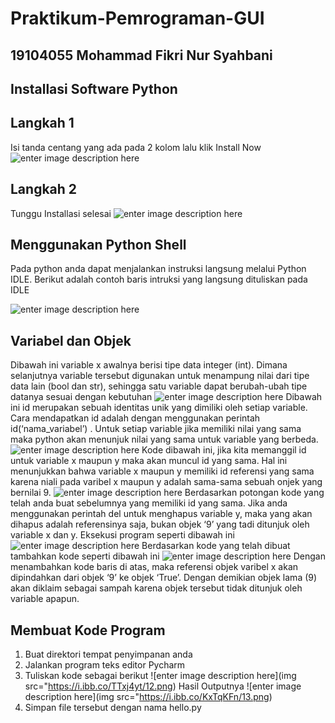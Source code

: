 # Praktikum-Pemrograman-GUI
## 19104055 Mohammad Fikri Nur Syahbani
## Installasi Software Python
## Langkah 1
Isi tanda centang yang ada pada 2 kolom lalu klik Install Now
![enter image description here](https://i.ibb.co/rmt6YWW/11.png)

## Langkah 2
Tunggu Installasi selesai
![enter image description here](https://i.ibb.co/W2yDnKv/22.png)

## Menggunakan Python Shell
Pada python anda dapat menjalankan instruksi langsung melalui Python IDLE.
Berikut adalah contoh baris intruksi yang langsung dituliskan pada IDLE

![enter image description here](https://i.ibb.co/GFSRHGM/6.png)

## Variabel dan Objek
Dibawah ini variable x awalnya berisi tipe data integer (int). Dimana
selanjutnya variable tersebut digunakan untuk menampung nilai dari tipe data lain
(bool dan str), sehingga satu variable dapat berubah-ubah tipe datanya sesuai dengan
kebutuhan
![enter image description here](https://i.ibb.co/RvpFJF5/7.png)
Dibawah ini id merupakan sebuah identitas unik yang dimiliki oleh setiap
variable. Cara mendapatkan id adalah dengan menggunakan perintah
id(‘nama_variabel’) . Untuk setiap variable jika memiliki nilai yang sama maka
python akan menunjuk nilai yang sama untuk variable yang berbeda.
![enter image description here](https://i.ibb.co/bJkp3S2/8.png)
Kode dibawah ini, jika kita memanggil id untuk variable x maupun y maka akan
muncul id yang sama. Hal ini menunjukkan bahwa variable x maupun y memiliki id
referensi yang sama karena niali pada varibel x maupun y adalah sama-sama sebuah
onjek yang bernilai 9.
![enter image description here](https://i.ibb.co/PjBdhmS/9.png)
Berdasarkan potongan kode yang telah anda buat sebelumnya yang memiliki id yang
sama. Jika anda menggunakan perintah del untuk menghapus variable y, maka yang
akan dihapus adalah referensinya saja, bukan objek ‘9’ yang tadi ditunjuk oleh variable x
dan y. Eksekusi program seperti dibawah ini
![enter image description here](https://i.ibb.co/qM6L483/10.png)
Berdasarkan kode yang telah dibuat tambahkan kode seperti dibawah ini
![enter image description here](https://i.ibb.co/zSJLBDf/14.png)
Dengan menambahkan kode baris di atas, maka referensi objek varibel x akan
dipindahkan dari objek ‘9’ ke objek ‘True’. Dengan demikian objek lama (9) akan diklaim
sebagai sampah karena objek tersebut tidak ditunjuk oleh variable apapun.
## Membuat Kode Program
1. Buat direktori tempat penyimpanan anda
2. Jalankan program teks editor Pycharm
3. Tuliskan kode sebagai berikut
![enter image description here](img src="https://i.ibb.co/TTxj4yt/12.png)
   Hasil Outputnya
![enter image description here](img src="https://i.ibb.co/KxTqKFn/13.png)
4. Simpan file tersebut dengan nama hello.py


